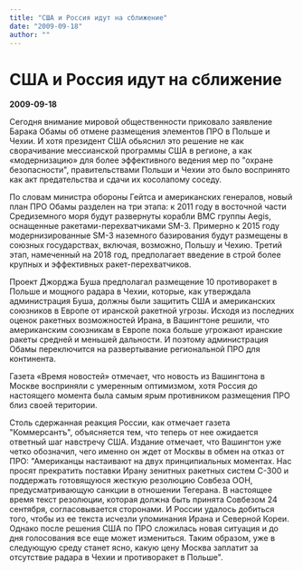 ```yaml
---
title: "США и Россия идут на сближение"
date: "2009-09-18"
author: ""
---
```


# США и Россия идут на сближение

**2009-09-18** 

Сегодня внимание мировой общественности приковало заявление Барака Обамы об отмене размещения элементов ПРО в Польше и Чехии. И хотя президент США обьяснил это решение не как сворачивание мессианской программы США в регионе, а как «модернизацию» для более эффективного ведения мер по "охране безопасности", правительствами Польши и Чехии это было воспринято как акт предательства и сдачи их косолапому соседу.

По словам министра обороны Гейтса и американских генералов, новый план ПРО Обамы разделен на три этапа: к 2011 году в восточной части Средиземного моря будут развернуты корабли ВМС группы Aegis, оснащенные ракетами-перехватчиками SM-3. Примерно к 2015 году модернизированные SM-3 наземного базирования будут размещены в союзных государствах, включая, возможно, Польшу и Чехию. Третий этап, намеченный на 2018 год, предполагает введение в строй более крупных и эффективных ракет-перехватчиков.

Проект Джорджа Буша предполагал размещение 10 противоракет в Польше и мощного радара в Чехии, которые, как утверждала администрация Буша, должны были защитить США и американских союзников в Европе от иранской ракетной угрозы. Исходя из последних оценок ракетных возможностей Ирана, в Вашингтоне решили, что американским союзникам в Европе пока больше угрожают иранские ракеты средней и меньшей дальности. И поэтому администрация Обамы переключится на развертывание региональной ПРО для континента.

Газета «Время новостей» отмечает, что новость из Вашингтона в Москве восприняли с умеренным оптимизмом, хотя Россия до настоящего момента была самым ярым противником размещения ПРО близ своей територии.

Столь сдержанная реакция России, как отмечает газета "Коммерсантъ", объясняется тем, что теперь от нее ожидается ответный шаг навстречу США. Издание отмечает, что Вашингтон уже четко обозначил, чего именно он ждет от Москвы в обмен на отказ от ПРО: "Американцы настаивают на двух принципиальных моментах. Нас просят прекратить поставки Ирану зенитных ракетных систем С-300 и поддержать готовящуюся жесткую резолюцию Совбеза ООН, предусматривающую санкции в отношении Тегерана. В настоящее время текст резолюции, которая должна быть принята Совбезом 24 сентября, согласовывается сторонами. И России удалось добиться того, чтобы из ее текста исчезли упоминания Ирана и Северной Кореи. Однако после решения США по ПРО сложилась новая ситуация и до дня голосования все еще может измениться. Таким образом, уже в следующую среду станет ясно, какую цену Москва заплатит за отсутствие радара в Чехии и противоракет в Польше".